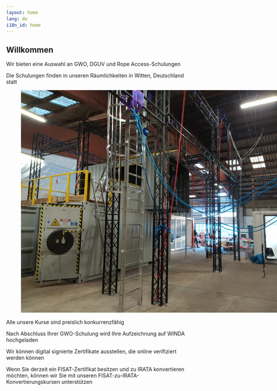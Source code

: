 ```yaml
---
layout: home
lang: de
i18n_id: home
---
```


## Willkommen

Wir bieten eine Auswahl an GWO, DGUV und Rope Access-Schulungen

Die Schulungen finden in unseren Räumlichkeiten in Witten, Deutschland statt

<figure class="image"><img style="max-width: 800px;" src="/assets/img/photos/tc1.jpg"></figure>

Alle unsere Kurse sind preislich konkurrenzfähig

Nach Abschluss Ihrer GWO-Schulung wird Ihre Aufzeichnung auf WINDA hochgeladen

Wir können digital signierte Zertifikate ausstellen, die online verifiziert werden können

Wenn Sie derzeit ein FISAT-Zertifikat besitzen und zu IRATA konvertieren möchten, können wir Sie mit unseren FISAT-zu-IRATA-Konvertierungskursen unterstützen
